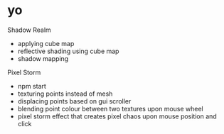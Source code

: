 # yo

Shadow Realm
- applying cube map
- reflective shading using cube map
- shadow mapping

Pixel Storm
- npm start
- texturing points instead of mesh
- displacing points based on gui scroller
- blending point colour between two textures upon mouse wheel
- pixel storm effect that creates pixel chaos upon mouse position and click
